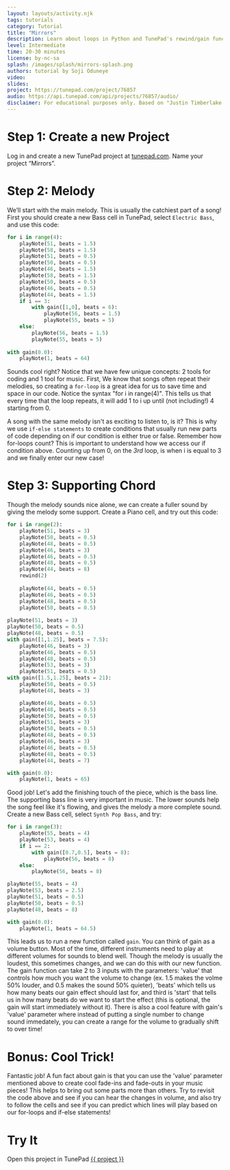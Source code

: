 ```yaml
---
layout: layouts/activity.njk
tags: tutorials
category: Tutorial
title: "Mirrors"
description: Learn about loops in Python and TunePad's rewind/gain functions through recreating Mirrors by Justin Timberlake!
level: Intermediate
time: 20-30 minutes
license: by-nc-sa
splash: /images/splash/mirrors-splash.png
authors: tutorial by Soji Oduneye
video: 
slides: 
project: https://tunepad.com/project/76857
audio: https://api.tunepad.com/api/projects/76857/audio/
disclaimer: For educational purposes only. Based on "Justin Timberlake Reveals ‘Mirrors’ Is About Jessica Biel" by Andrew Gruttadaro (2013), RCA.
---
```


# Step 1: Create a new Project
Log in and create a new TunePad project at [tunepad.com](https://tunepad.com). Name your project “Mirrors”.

# Step 2: Melody
We’ll start with the main melody. This is usually the catchiest part of a song! 
First you should create a new Bass cell in TunePad, select `Electric Bass`, and use this code:
```python
for i in range(4):  
    playNote(51, beats = 1.5)
    playNote(58, beats = 1.5)
    playNote(51, beats = 0.5)
    playNote(50, beats = 0.5)
    playNote(46, beats = 1.5)
    playNote(58, beats = 1.5)
    playNote(50, beats = 0.5)
    playNote(46, beats = 0.5)
    playNote(44, beats = 1.5) 
    if i == 3:
        with gain([1,0], beats = 6): 
            playNote(56, beats = 1.5)
            playNote(55, beats = 5)
    else:
        playNote(56, beats = 1.5)
        playNote(55, beats = 5)
        
with gain(0.0):
    playNote(1, beats = 64)
```
Sounds cool right? Notice that we have few unique concepts: 2 tools for coding and 1 tool for music. First, We know that songs often repeat their melodies, so creating a `for-loop` is a great idea for us to save time and space in our code. Notice the syntax "for i in range(4)". This tells us that every time that the loop repeats, it will add 1 to i up until (not including!) 4 starting from 0.

A song with the same melody isn't as exciting to listen to, is it? This is why we use `if-else statements` to create conditions that usually run new parts of code depending on if our condition is either true or false. Remember how for-loops count? This is important to understand how we access our if condition above. Counting up from 0, on the _3rd_ loop, is when i is equal to 3 and we finally enter our new case! 
 

# Step 3: Supporting Chord
Though the melody sounds nice alone, we can create a fuller sound by giving the melody some support. Create a Piano cell, and try out this code:
```python
for i in range(2):
    playNote(51, beats = 3)
    playNote(50, beats = 0.5)
    playNote(48, beats = 0.5)
    playNote(46, beats = 3)
    playNote(46, beats = 0.5)
    playNote(48, beats = 0.5)
    playNote(44, beats = 8)
    rewind(2)
    
    playNote(44, beats = 0.5)
    playNote(46, beats = 0.5)
    playNote(48, beats = 0.5)
    playNote(50, beats = 0.5)
    
playNote(51, beats = 3)
playNote(50, beats = 0.5)
playNote(48, beats = 0.5)
with gain([1,1.25], beats = 7.5): 
    playNote(46, beats = 3)
    playNote(46, beats = 0.5)
    playNote(48, beats = 0.5)
    playNote(53, beats = 3)
    playNote(51, beats = 0.5)
with gain([1.5,1.25], beats = 21):
    playNote(50, beats = 0.5)
    playNote(48, beats = 3)

    playNote(46, beats = 0.5)
    playNote(48, beats = 0.5)
    playNote(50, beats = 0.5)
    playNote(51, beats = 3)
    playNote(50, beats = 0.5)
    playNote(48, beats = 0.5)
    playNote(46, beats = 3)
    playNote(46, beats = 0.5)
    playNote(48, beats = 0.5)
    playNote(44, beats = 7)

with gain(0.0):
    playNote(1, beats = 65)
```

Good job! Let's add the finishing touch of the piece, which is the bass line. The supporting bass line is very important in music. The lower sounds help the song feel like it's flowing, and gives the melody a more complete sound. Create a new Bass cell, select `Synth Pop Bass`, and try:

```python
for i in range(3):
    playNote(55, beats = 4)
    playNote(53, beats = 4)
    if i == 2:
        with gain([0.7,0.5], beats = 8):
            playNote(56, beats = 8)
    else:
        playNote(56, beats = 8)

playNote(55, beats = 4)
playNote(53, beats = 2.5)
playNote(51, beats = 0.5)
playNote(50, beats = 0.5)
playNote(48, beats = 8)

with gain(0.0):
    playNote(1, beats = 64.5)

```
This leads us to run a new function called `gain`. You can think of gain as a volume button. Most of the time, different instruments need to play at different volumes for sounds to blend well. Though the melody is usually the loudest, this sometimes changes, and we can do this with our new function. The gain function can take 2 to 3 inputs with the parameters: 'value' that controls how much you want the volume to change (ex. 1.5 makes the volme 50% louder, and 0.5 makes the sound 50% quieter), 'beats' which tells us how many beats our gain effect should last for, and third is 'start' that tells us in how many beats do we want to start the effect (this is optional, the gain will start immediately without it). There is also a cool feature with  gain's 'value' parameter where instead of putting a single number to change sound immedately, you can create a range for the volume to gradually shift to over time!

# Bonus: Cool Trick!
Fantastic job! A fun fact about gain is that you can use the 'value' parameter mentioned above to create cool fade-ins and fade-outs in your music pieces! This helps to bring out some parts more than others. Try to revisit the code above and see if you can hear the changes in volume, and also try to follow the cells and see if you can predict which lines will play based on our for-loops and if-else statements!

# Try It
Open this project in TunePad <a href="{{project}}" target="_blank">{{ project }}</a>
